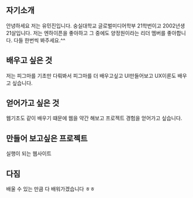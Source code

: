 ## 자기소개
안녕하세요 저는 유민진입니다. 숭실대학교 글로벌미디어학부 21학번이고 2002년생 21살입니다. 저는 엔하이픈을 좋아하고 그 중에도 양정원이라는 리더 멤버를 좋아합니다. 다들 한번씩 봐주세요.^^
## 배우고 싶은 것
저는 피그마를 기초만 다뤄봐서 피그마를 더 배우고싶고 UI만들어보고 UX이론도 배우고 싶습니다.
## 얻어가고 싶은 것
웹기초도 같이 배우기 떄문에 웹을 약간 해보고 프로젝트 경험을 얻어가고 싶습니다.
## 만들어 보고싶은 프로젝트
실행이 되는 웹사이트
## 다짐
배울 수 있는 만큼 다 배워가겠습니다 ㅎㅎ
